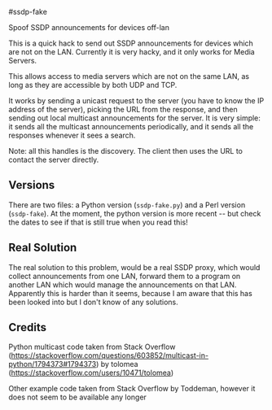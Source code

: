 #ssdp-fake

Spoof SSDP announcements for devices off-lan

This is a quick hack to send out SSDP announcements for devices which are not on the LAN.
Currently it is very hacky, and it only works for Media Servers.

This allows access to media servers which are not on the same LAN, as long as they are
accessible by both UDP and TCP.

It works by sending a unicast request to the server (you have to know the IP address of
the server), picking the URL from the response, and then sending out local multicast
announcements for the server.  It is very simple: it sends all the multicast
announcements periodically, and it sends all the responses whenever it sees a search.

Note: all this handles is the discovery.  The client then uses the URL to contact the 
server directly.

## Versions

There are two files: a Python version (`ssdp-fake.py`) and a Perl version
(`ssdp-fake`).  At the moment, the python version is more recent -- but check
the dates to see if that is still true when you read this!

## Real Solution

The real solution to this problem, would be a real SSDP proxy, which would collect
announcements from one LAN, forward them to a program on another LAN which would manage
the announcements on that LAN.  Apparently this is harder than it seems, because
I am aware that this has been looked into but I don't know of any solutions.

## Credits
Python multicast code taken from Stack Overflow (https://stackoverflow.com/questions/603852/multicast-in-python/1794373#1794373) by tolomea (https://stackoverflow.com/users/10471/tolomea)

Other example code taken from Stack Overflow by Toddeman, however it does not seem to be available any longer
